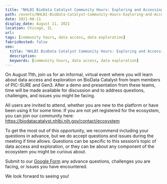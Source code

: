 ```yaml
---
title: "NHLBI BioData Catalyst Community Hours: Exploring and Accessing Data"
path: /events/NHLBI-BioData-Catalyst-Community-Hours-Exploring-and-Accessing-Data
date: 2021-08-11
display_date: August 11, 2021
location: Chicago, IL
url:
tags: [community hours, data access, data exploration]
fabricHosted: false
seo:
  title: "NHLBI BioData Catalyst Community Hours: Exploring and Accessing Data"
  description:
  keywords: [community hours, data access, data exploration]
---
```


On August 11th, join us for an informal, virtual event where you will learn about data access and exploration on BioData Catalyst from team members of PIC-SURE and Gen3. After a demo and presentation from these teams, time will be made available for discussion and to address questions, challenges, and issues you might be facing.

All users are invited to attend, whether you are new to the platform or have been using it for some time. If you are not yet registered for the ecosystem, you can join our community here: https://biodatacatalyst.nhlbi.nih.gov/contact/ecosystem

To get the most out of this opportunity, we recommend including your questions in advance, but we do accept questions and issues during the meeting if time allows. Questions can be specific to this session’s topic of data access and exploration, or they can be about any component of the ecosystem you might be curious about.

Submit to our [Google Form](https://docs.google.com/forms/d/e/1FAIpQLSfNN2WJaBuJ5noJJGPUjhF-_q-MlTuAdUjnuf5EBjzdsVETww/viewform) any advance questions, challenges you are facing, or issues you have encountered.

We look forward to seeing you!
